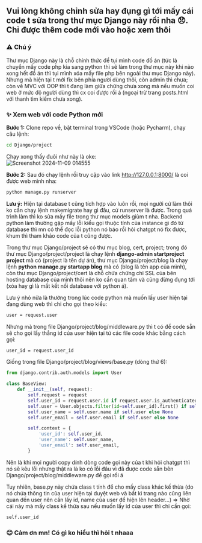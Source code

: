 ## Vui lòng không chỉnh sửa hay đụng gì tới mấy cái code t sửa trong thư mục Django này rồi nha 😞. Chỉ được thêm code mới vào hoặc xem thôi

### ⚠️ Chú ý
Thư mục Django này là chỗ chính thức để tụi mình code đồ án (tức là chuyển mấy code php kia sang python thì sẽ làm trong thư mục này khi nào xong hết đồ án thì tụi mình xóa mấy file php bên ngoài thư mục Django này).  
Nhưng mà hiện tại t mới fix bên phía người dùng thôi, còn admin thì chưa; còn về MVC với OOP thì t đang làm giữa chừng chưa xong mà nếu muốn coi web ở mức độ người dùng thì cx coi được rồi á (ngoại trừ trang posts.html với thanh tìm kiếm chưa xong).  

### ✨ Xem web với code Python mới 
**Bước 1:** Clone repo về, bật terminal trong VSCode (hoặc Pycharm), chạy câu lệnh:
```bash
cd Django/project
```
Chạy xong thấy đuôi như này là oke:  
![Screenshot 2024-11-09 014555](https://github.com/user-attachments/assets/66e4caf3-cb5b-4ba4-98ae-4dcf9a96f67c)  

**Bước 2:** Sau đó chạy lệnh rồi truy cập vào link http://127.0.0.1:8000/ là coi được web mình nha:
```bash
python manage.py runserver
```

**Lưu ý:** Hiện tại database t cũng tích hợp vào luôn rồi, mọi người cứ làm thôi ko cần chạy lệnh makemigrate hay gì đâu, cứ runserver là được. Trong quá trình làm thì ko sửa mấy file trong thư mục models giùm t nha. Backend python làm thường gặp mấy lỗi kiểu gọi thuộc tính của instance gì đó từ database thì mn có thể đọc lỗi python nó báo rồi hỏi chatgpt nó fix được, khum thì tham khảo code của t cũng được.  

Trong thư mục Django/project sẽ có thư mục blog, cert, project; trong đó thư mục Django/project/project là chạy lệnh **django-admin startproject project** mà có (project là tên dự án), thư mục Django/project/blog là chạy lệnh **python manage.py startapp blog** mà có (blog là tên app của mình), còn thư mục Django/project/cert là chỗ chứa chứng chỉ SSL của bên hosting database của mình thôi nên ko cần quan tâm và cũng đừng đụng tới (xóa hay gì là mất kết nối database với python á).  

Lưu ý nhỏ nữa là thường trong lúc code python mà muốn lấy user hiện tại đang dùng web thì chỉ cho gọi theo kiểu:
```bash
user = request.user
```
Nhưng mà trong file Django/project/blog/middleware.py thì t có để code sẵn sẽ cho gọi lấy thẳng id của user hiện tại từ các file code khác bằng cách gọi:
```bash
user_id = request.user_id
```
Giống trong file Django/project/blog/views/base.py (dòng thứ 6):
```python
from django.contrib.auth.models import User

class BaseView:
    def __init__(self, request):
        self.request = request
        self.user_id = request.user.id if request.user.is_authenticated else None
        self.user = User.objects.filter(id=self.user_id).first() if self.user_id else None
        self.user_name = self.user.name if self.user else None
        self.user_email = self.user.email if self.user else None

        self.context = {
            'user_id': self.user_id,
            'user_name': self.user_name,
            'user_email': self.user_email,
        }
```

Nên là khi mọi người copy dính dòng code gọi này của t khi hỏi chatgpt thì nó sẽ kêu lỗi nhưng thật ra là ko có lỗi đâu vì đã được code sẵn bên Django/project/blog/middleware.py để gọi rồi á

Tuy nhiên, base.py này chứa class t tính để cho mấy class khác kế thừa (do nó chứa thông tin của user hiện tại duyệt web và bất kì trang nào cũng liên quan đến user nên cần lấy id, name của user để hiện lên header...) => Nhờ cái này mà mấy class kế thừa sau nếu muốn lấy id của user thì chỉ cần gọi:
```bash
self.user_id
```

### 😊 Cảm ơn mn! Có gì ko hiểu thì hỏi t nhaaa